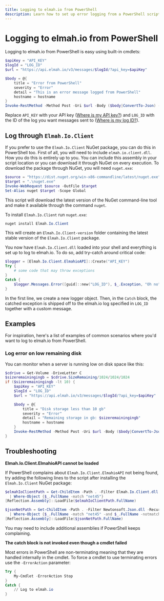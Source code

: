 ```yaml
---
title: Logging to elmah.io from PowerShell
description: Learn how to set up error logging from a PowerShell script to elmah.io. Log errors during a build, a scheduled task, and similar with elmah.io.
---
```


# Logging to elmah.io from PowerShell

Logging to elmah.io from PowerShell is easy using built-in cmdlets:

```powershell
$apiKey = "API_KEY"
$logId = "LOG_ID"
$url = "https://api.elmah.io/v3/messages/$logId/?api_key=$apiKey"

$body = @{
    title = "Error from PowerShell"
    severity = "Error"
    detail = "This is an error message logged from PowerShell"
    hostname = hostname
}
Invoke-RestMethod -Method Post -Uri $url -Body ($body|ConvertTo-Json) -ContentType "application/json-patch+json"
```

Replace `API_KEY` with your API key ([Where is my API key?](https://docs.elmah.io/where-is-my-api-key/)) and `LOG_ID` with the ID of the log you want messages sent to ([Where is my log ID?](https://docs.elmah.io/where-is-my-log-id/)).

## Log through `Elmah.Io.Client`

If you prefer to use the `Elmah.Io.Client` NuGet package, you can do this in PowerShell too. First of all, you will need to include `elmah.io.client.dll`. How you do this is entirely up to you. You can include this assembly in your script location or you can download it through NuGet on every execution. To download the package through NuGet, you will need `nuget.exe`:

```powershell
$source = "https://dist.nuget.org/win-x86-commandline/latest/nuget.exe"
$target = ".\nuget.exe"
Invoke-WebRequest $source -OutFile $target
Set-Alias nuget $target -Scope Global
```

This script will download the latest version of the NuGet command-line tool and make it available through the command `nuget`.

To install `Elmah.Io.Client` run `nuget.exe`:

```powershell
nuget install Elmah.Io.Client
```

This will create an `Elmah.Io.Client-version` folder containing the latest stable version of the `Elmah.Io.Client` package.

You now have `Elmah.Io.Client.dll` loaded into your shell and everything is set up to log to elmah.io. To do so, add try-catch around critical code:

```powershell
$logger = [Elmah.Io.Client.ElmahioAPI]::Create("API_KEY")
Try {
    # some code that may throw exceptions
}
Catch {
    $logger.Messages.Error([guid]::new("LOG_ID"), $_.Exception, "Oh no")
}
```

In the first line, we create a new logger object. Then, in the `Catch` block, the catched exception is shipped off to the elmah.io log specified in `LOG_ID` together with a custom message.

## Examples

For inspiration, here's a list of examples of common scenarios where you'd want to log to elmah.io from PowerShell.

### Log error on low remaining disk

You can monitor when a server is running low on disk space like this:

```powershell
$cdrive = Get-Volume -DriveLetter C
$sizeremainingingb = $cdrive.SizeRemaining/1024/1024/1024
if ($sizeremainingingb -lt 10) {
    $apiKey = "API_KEY"
    $logId = "LOG_ID"
    $url = "https://api.elmah.io/v3/messages/$logId/?api_key=$apiKey"

    $body = @{
        title = "Disk storage less than 10 gb"
        severity = "Error"
        detail = "Remaining storage in gb: $sizeremainingingb"
        hostname = hostname
    }
    Invoke-RestMethod -Method Post -Uri $url -Body ($body|ConvertTo-Json) -ContentType "application/json-patch+json"
}
```

## Troubleshooting

**Elmah.Io.Client.ElmahioAPI cannot be loaded**

If PowerShell complains about `Elmah.Io.Client.ElmahioAPI` not being found, try adding the following lines to the script after installing the `Elmah.Io.Client` NuGet package:

```powershell
$elmahIoClientPath = Get-ChildItem -Path . -Filter Elmah.Io.Client.dll -Recurse `
  | Where-Object {$_.FullName -match "net45"}
[Reflection.Assembly]::LoadFile($elmahIoClientPath.FullName)

$jsonNetPath = Get-ChildItem -Path . -Filter Newtonsoft.Json.dll -Recurse `
  | Where-Object {$_.FullName -match "net45" -and $_.FullName -notmatch "portable"}
[Reflection.Assembly]::LoadFile($jsonNetPath.FullName)
```

You may need to include additional assemblies if PowerShell keeps complaining.

**The catch block is not invoked even though a cmdlet failed**

Most errors in PowerShell are non-terminating meaning that they are handled internally in the cmdlet. To force a cmdlet to use terminating errors use the `-ErrorAction` parameter:

```powershell
Try {
    My-Cmdlet -ErrorAction Stop
}
Catch {
    // Log to elmah.io
}
```
